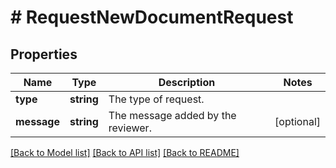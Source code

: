 # # RequestNewDocumentRequest

## Properties

Name | Type | Description | Notes
------------ | ------------- | ------------- | -------------
**type** | **string** | The type of request. |
**message** | **string** | The message added by the reviewer. | [optional]

[[Back to Model list]](../../README.md#models) [[Back to API list]](../../README.md#endpoints) [[Back to README]](../../README.md)
